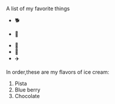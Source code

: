 A list of my favorite things
- 🐕
* 🍨
- 🏏
- 🏸
- ✈️

In order,these are my flavors of ice cream:
1. Pista
2. Blue berry
3. Chocolate
